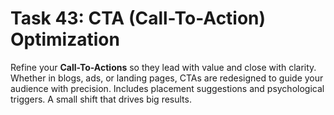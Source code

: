 # Task 43: CTA (Call-To-Action) Optimization

Refine your **Call-To-Actions** so they lead with value and close with clarity. Whether in blogs, ads, or landing pages, CTAs are redesigned to guide your audience with precision. Includes placement suggestions and psychological triggers. A small shift that drives big results.
